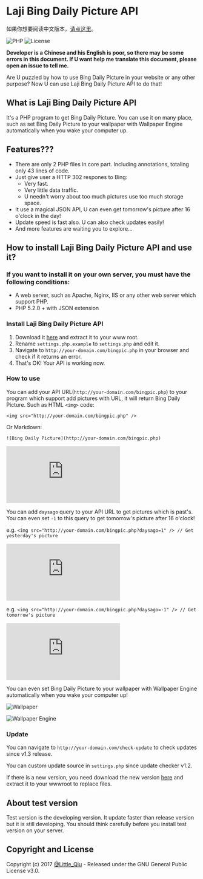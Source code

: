 # Laji Bing Daily Picture API

如果你想要阅读中文版本，[请点这里](https://github.com/Minecraft-LittleQiu/laji-bing-pic-api/blob/master/README.md)。

![PHP](https://img.shields.io/badge/PHP-5.2.0+-blue.svg) ![License](https://img.shields.io/badge/License-GPL--3.0-brightgreen.svg) 

**Developer is a Chinese and his English is poor, so there may be some errors in this document. If U want help me translate this document, please open an issue to tell me.**

Are U puzzled by how to use Bing Daily Picture in your website or any other purpose?  Now U can use Laji Bing Daily Picture API to do that!

## What is Laji Bing Daily Picture API

It's a PHP program to get Bing Daily Picture. You can use it on many place, such as set Bing Daily Picture to your wallpaper with Wallpaper Engine automatically when you wake your computer up.

## Features???

- There are only 2 PHP files in core part. Including annotations, totaling only 43 lines of code.
- Just give user a HTTP 302 respones to Bing:
  - Very fast.
  - Very little data traffic.
  - U needn't worry about too much pictures use too much storage space.
- It use a magical JSON API, U can even get tomorrow's picture after 16 o'clock in the day!
- Update speed is fast also. U can also check updates easily!
- And more features are waiting you to explore...

## How to install Laji Bing Daily Picture API and use it?

### If you want to install it on your own server, you must have the following conditions:

- A web server, such as Apache, Nginx, IIS or any other web server which support PHP.
- PHP 5.2.0 + with JSON extension

### Install Laji Bing Daily Picture API

1. Download it [here](https://github.com/Minecraft-LittleQiu/laji-bing-pic-api/releases) and extract it to your www root.
2. Rename ``settings.php.example`` to ``settings.php`` and edit it.
3. Navigate to ``http://your-domain.com/bingpic.php`` in your browser and check if it returns an error.
4. That's OK! Your API is working now.

### How to use

You can add your API URL(``http://your-domain.com/bingpic.php``) to your program which support add pictures with URL, it will return Bing Daily Picture. Such as HTML ``<img>`` code:

``<img src="http://your-domain.com/bingpic.php" />``

Or Markdown:

``![Bing Daily Picture](http://your-domain.com/bingpic.php)``

![Bing Daily Pictute](https://www.littleqiu.net/bingpic/bingpic.php)

You can add ``daysago`` query to your API URL to get pictures which is past's. You can even set ``-1`` to this query to get tomorrow's picture after 16 o'clock!

e.g. ``<img src="http://your-domain.com/bingpic.php?daysago=1" /> // Get yesterday's picture``

![Yesterday Picture](https://www.littleqiu.net/bingpic/bingpic.php?daysago=1)

e.g. ``<img src="http://your-domain.com/bingpic.php?daysago=-1" /> // Get tomorrow's picture``

![Tomorrow Picture](https://www.littleqiu.net/bingpic/bingpic.php?daysago=-1)

You can even set Bing Daily Picture to your wallpaper with Wallpaper Engine automatically when you wake your computer up!

![Wallpaper](https://www.littleqiu.net/wp-content/uploads/2017/06/图像-2.png)

![Wallpaper Engine](https://www.littleqiu.net/wp-content/uploads/2017/06/图像-3.png)

### Update

You can navigate to ``http://your-domain.com/check-update`` to check updates since v1.3 release.

You can custom update source in ``settings.php`` since update checker v1.2.

If there is a new version, you need download the new version [here](https://github.com/Minecraft-LittleQiu/laji-bing-pic-api/releases) and extract it to your wwwroot to replace files.

## About test version

Test version is the developing version. It update faster than release version but it is still developing. You should think carefully before you install test version on your server.

## Copyright and License

Copyright (c) 2017 [@Little_Qiu](https://www.littleqiu.net) - Released under the GNU General Public License v3.0.
